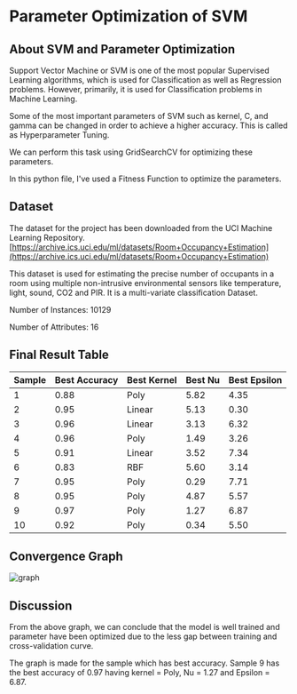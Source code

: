 # Parameter Optimization of SVM


## About SVM and Parameter Optimization

Support Vector Machine or SVM is one of the most popular Supervised Learning algorithms, which is used for Classification as well as Regression problems. However, primarily, it is used for Classification problems in Machine Learning.

Some of the most important parameters of SVM such as kernel, C, and gamma can be changed in order to achieve a higher accuracy. This is called as Hyperparameter Tuning. 

We can perform this task using GridSearchCV for optimizing these parameters.

In this python file, I've used a Fitness Function to optimize the parameters.

## Dataset

The dataset for the project has been downloaded from the UCI Machine Learning Repository.
[https://archive.ics.uci.edu/ml/datasets/Room+Occupancy+Estimation](https://archive.ics.uci.edu/ml/datasets/Room+Occupancy+Estimation)

This dataset is used for estimating the precise number of occupants in a room using multiple non-intrusive environmental sensors like temperature, light, sound, CO2 and PIR. It is a multi-variate classification Dataset.

Number of Instances: 10129

Number of Attributes: 16

## Final Result Table

| Sample  | Best Accuracy | Best Kernel | Best Nu | Best Epsilon |
| -----   | ------------- | ----------- | ------- | ------------ |
| 1 | 0.88 | Poly | 5.82 | 4.35 |
| 2 | 0.95 | Linear | 5.13 | 0.30 |
| 3 | 0.96 | Linear | 3.13 | 6.32 |
| 4 | 0.96 | Poly | 1.49 | 3.26 |
| 5 | 0.91 | Linear | 3.52 | 7.34 |
| 6 | 0.83 | RBF | 5.60 | 3.14 |
| 7 | 0.95 | Poly | 0.29 | 7.71 |
| 8 | 0.95 | Poly | 4.87 | 5.57 |
| 9 | 0.97 | Poly | 1.27 | 6.87 |
| 10 | 0.92 | Poly | 0.34 | 5.50 |

## Convergence Graph
![graph](![image](https://github.com/Kushagrekaushik/Parameter_Optimization_SVM/assets/100528019/2c2c2326-18fb-4e90-8473-e3d1be052d65)
)

## Discussion
From the above graph, we can conclude that the model is well trained and parameter have been optimized due to the less gap between training and cross-validation curve.

The graph is made for the sample which has best accuracy. Sample 9 has the best accuracy of 0.97 having kernel = Poly, Nu = 1.27 and Epsilon = 6.87.

